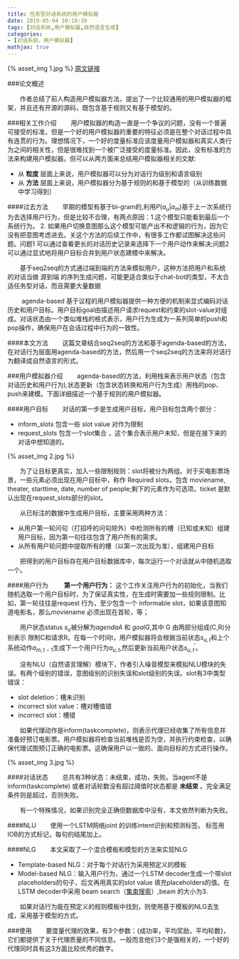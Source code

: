 ```yaml
---
title: 任务型对话系统的用户模拟器
date: 2019-05-04 10:19:39
tags: [对话系统,用户模拟器,自然语言生成]
categories:
- [对话系统，用户模拟器]
mathjax: true
---
```

{% asset_img 1.jpg %}
[原文链接](https://www.researchgate.net/publication/311737160_A_User_Simulator_for_Task-Completion_Dialogues)

###论文概述

&emsp;&emsp;作者总结了前人构造用户模拟器方法，提出了一个比较通用的用户模拟器的框架，并且还有开源的源码，既包含基于规则又有基于模型的。

###相关工作介绍
&emsp;&emsp;用户模拟器的构造一直是一个争议的问题，没有一个普遍可接受的标准，但是一个好的用户模拟器的重要的特征必须是在整个对话过程中具有连贯的行为。理想情况下，一个好的度量标准应该度量用户模拟器和真实人类行为之间的相关性，但是很难找到一个被广泛接受的度量标准。因此，没有标准的方法来构建用户模拟器。但可以从两方面来总结用户模拟器相关的文献:

- 从 **粒度** 层面上来说，用户模拟器可以分为对话行为级别和语言级别
- 从 **方法** 层面上来说，用户模拟器分为基于规则的和基于模型的（从训练数据中学习得到）


####过去方法
&emsp;&emsp;早期的模型有基于bi-gram的,利用$P(a_{u}|a_{m})$基于上一次系统行为去选择用户行为，但是比较不合理，有两点原因：1.这个模型只能看到最后一个系统行为。 2. 如果用户切换意图那么这个模型可能产出不和逻辑的行为，因为它没有把意图考虑进去。关这个方法的后续工作中，有很多工作都试图解决这些问题。问题1 可以通过查看更长的对话历史记录来选择下一个用户动作来解决;问题2 可以通过显式地将用户目标合并到用户状态建模中来解决。


&emsp;&emsp;基于seq2seq的方式通过端到端的方法来模拟用户，这种方法把用户和系统的对话当做 源到端 的序列生成问题，可能更适合类似于chat-bot的类型，不太合适任务型对话，而且需要大量数据

&emsp;&emsp; agenda-based  基于议程的用户模拟器提供一种方便的机制来显式编码对话历史和用户目标。用户目标goal由描述用户请求request和约束的slot-value对组成。对话状态由一个类似堆栈的格式表示，用户行为生成为一系列简单的push和pop操作，确保用户在会话过程中行为的一致性。

####本文方法
&emsp;&emsp;这篇文章结合seq2seq的方法和基于agenda-based的方法，在对话行为层面用agenda-based的方法，然后用一个seq2seq的方法来将对话行为翻译成自然语言的形式。

###用户模拟器介绍
&emsp;&emsp;agenda-based的方法，利用栈来表示用户状态（包含对话历史和用户行为),状态更新（包含状态转换和用户行为生成）用栈的pop、push来建模。下面详细描述一个基于规则的用户模拟器。

####用户目标
&emsp;&emsp;对话的第一步是生成用户目标，用户目标包含两个部分：
+ inform_slots 包含一些 slot value 对作为限制
+ request_slots 包含一个slot集合 ，这个集合表示用户未知，但是在接下来的对话中想知道的。

{%  asset_img 2.jpg  %}

&emsp;&emsp;为了让目标更真实，加入一些限制规则：slot将被分为两组。对于买电影票场景，一些元素必须出现在用户目标中，称作 Required slots，包含 moviename, theater, starttime, date, number of people;剩下的元素作为可选项。ticket 是默认出现在request_slots部分的slot。

&emsp;&emsp;从已标注的数据中生成用户目标，主要采用两种方法：
+ 从用户第一轮问句（打招呼的问句除外）中检测所有的槽（已知或未知）组建用户目标，因为第一句往往包含了用户所有的需求。
+ 从所有用户轮问题中提取所有的槽（以第一次出现为准），组建用户目标

&emsp;&emsp;把得到的用户目标存在用户目标数据库中，每次运行一个对话就从中随机选取一个。

####用户行为
&emsp;&emsp; **第一个用户行为：**  这个工作关注用户行为的初始化，当我们随机选取一个用户目标时，为了保证真实性，在生成时需要加一些规则限制。比如，第一轮往往是request 行为，至少包含一个 informable slot，如果该意图知道电影名，那么moviename 必须出现在首轮，等；

&emsp;&emsp;用户状态status $s_{u}$被分解为$agenda  A$ 和 $goal G$,其中 G 由两部分组成(C,R)分别表示 限制C和请求R。在每一个时间t，用户模拟器将会根据当前状态$s_{u,t}$和上个系统动作$a_{m,t-1}$生成下一个用户行为$a_{u,t}$,然后更新当前用户状态$s^{'}_{u,t}$。

&emsp;&emsp;没有NLU（自然语言理解）模块下，作者引入噪音模型来模拟NLU模块的失误。有两个级别的错误，意图级别的识别失误和slot级别的失误。slot有3中类型错误：
+ slot deletion：槽未识别
+ incorrect slot value：槽对槽值错
+ incorrect slot：槽错

&emsp;&emsp;如果代理动作是inform(taskcomplete)，则表示代理已经收集了所有信息并准备好预订电影票。用户模拟器将检查当前堆栈是否为空，并执行约束检查，以确保代理试图预订正确的电影票。这确保用户以一致的、面向目标的方式进行操作。

{%  asset_img 3.jpg  %}

####对话状态
&emsp;&emsp;总共有3种状态：未结束，成功，失败。当agent不是inform(taskcomplete) 或者对话轮数没有超过阈值时状态都是 **未结束** 。完全满足条件则是超过，否则失败。

&emsp;&emsp;有一个特殊情况，如果识别完全正确但数据库中没有，本文依然判断为失败。

####NLU
&emsp;&emsp;使用一个LSTM网络joint 的训练intent识别和预测标签。 标签用IOB的方式标记，每句的结尾加上<EOS>。

####NLG
&emsp;&emsp;本文采取了一个混合模板和模型的方法来实现NLG
+ Template-based NLG：对于每个对话行为采用预定义的模板
+ Model-based NLG：输入用户行为，通过一个LSTM decoder生成一个带slot placeholders的句子，后文再用真实的slot value 填充placeholders的值。在 LSTM decoder中采用 beam search（[集束搜索](http://www.360doc.com/content/18/0618/09/17563728_763230413.shtml)）,beam 的大小为3.

&emsp;&emsp;如果对话行为能在预定义的规则模板中找到，则使用基于模板的NLG去生成，采用基于模型的方式。

###使用
&emsp;&emsp;要度量代理的效果，有3个参数：{成功率，平均奖励，平均轮数}，它们都提供了关于代理质量的不同信息。一般而言他们3个是强相关的，一个好的代理同时具有这3方面比较优秀的数字。